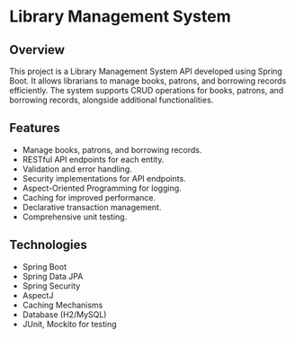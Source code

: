 # Library Management System

## Overview
This project is a Library Management System API developed using Spring Boot. It allows librarians to manage books, patrons, and borrowing records efficiently. The system supports CRUD operations for books, patrons, and borrowing records, alongside additional functionalities.

## Features
- Manage books, patrons, and borrowing records.
- RESTful API endpoints for each entity.
- Validation and error handling.
- Security implementations for API endpoints.
- Aspect-Oriented Programming for logging.
- Caching for improved performance.
- Declarative transaction management.
- Comprehensive unit testing.

## Technologies
- Spring Boot
- Spring Data JPA
- Spring Security 
- AspectJ 
- Caching Mechanisms
- Database (H2/MySQL)
- JUnit, Mockito for testing
